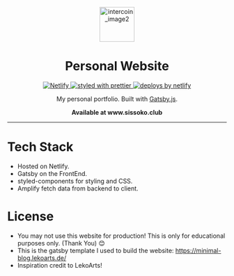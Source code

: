 
<p align="center">
  <a href="https://websitelink">

  <img width="80" alt="intercoin_image2" src="https://user-images.githubusercontent.com/35783824/52470977-325b3a00-2bc2-11e9-8f43-b804dc2bcc0e.png">

  </a>
</p>
<h1 align="center">
  Personal Website
</h1>


<p align="center">
  <a href="https://app.netlify.com/sites/practical-mahavira-2a74c0/deploys">
    <img
      src="https://api.netlify.com/api/v1/badges/279adfbe-dd11-487c-9ab9-cecc21fc4d69/deploy-status"
      alt="Netlify"
    />
  </a>

  <a href="https://github.com/prettier/prettier">
    <img
      src="https://img.shields.io/badge/styled_with-prettier-ff69b4.svg?style=flat-square"
      alt="styled with prettier"
    />
  </a>
  <a href="https://www.netlify.com">
    <img
      src="https://img.shields.io/badge/deploys%20by-netlify-00c7b7.svg?style=flat-square"
      alt="deploys by netlify"
    />
  </a>
</p>

<p align="center">
  My personal portfolio. Built with <a href="https://www.gatsbyjs.org">Gatsby.js</a>.
</p>

<p align="center">
  <strong>
    Available at www.sissoko.club
  </strong>
</p>

---



# Tech Stack
  - Hosted on Netlify.
  - Gatsby on the FrontEnd.
  - styled-components for styling and CSS.
  -  Amplify fetch data from backend to client.

# License
  - You may not use this website for production! This is only for educational purposes only. (Thank You) :blush:
  - This is the gatsby template I used to build the website: https://minimal-blog.lekoarts.de/ 
  - Inspiration credit to LekoArts!
